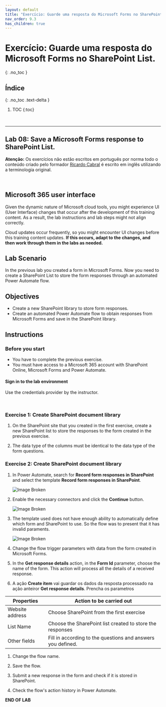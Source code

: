 ```yaml
---
layout: default
title: "Exercício: Guarde uma resposta do Microsoft Forms no SharePoint List."
nav_order: 9.3
has_children: true
---
```


#  Exercício: Guarde uma resposta do Microsoft Forms no SharePoint List.
{: .no_toc }


## Índice
{: .no_toc .text-delta }

1. TOC
{:toc}

<br/>

---

## Lab 08: Save a Microsoft Forms response to SharePoint List.

**Atenção:** Os exercícios não estão escritos em português por norma todo o conteúdo criado pelo formador [Ricardo Cabral](https://www.rramoscabral.com/) é escrito em inglês utilizando a terminologia original.

<br/>

## Microsoft 365 user interface

Given the dynamic nature of Microsoft cloud tools, you might experience UI (User Interface) changes that occur after the development of this training content. As a result, the lab instructions and lab steps might not align correctly.

Cloud updates occur frequently, so you might encounter UI changes before this training content updates. **If this occurs, adapt to the changes, and then work through them in the labs as needed.**


## Lab Scenario 

In the previous lab you created a form in Microsoft Forms. Now you need to create a SharePoint List to store the form responses through an automated Power Automate flow.


## Objectives

- Create a new SharePoint library to store form responses.
- Create an automated Power Automate flow to obtain responses from Microsoft Forms and save in the SharePoint library.


## Instructions

### Before you start

- You have to complete the previous exercise.
- You must have access to a Microsoft 365 account with SharePoint Online, Microsoft Forms and Power Automate.

#### Sign in to the lab environment

Use the credentials provider by the instructor.

<br/>

### Exercise 1: Create SharePoint document library

1. On the SharePoint site that you created in the first exercise, create a new SharePoint list to store the responses to the form created in the previous exercise.

1. The data type of the columns must be identical to the data type of the form questions.


### Exercise 2: Create SharePoint document library


1. In Power Automate, search for **Record form responses in SharePoint** and select the template **Record form responses in SharePoint**.

    ![Image Broken](https://www.rramoscabral.com/training/assets/MSPowerAutomate/MSPowerAutomateTemplateLab1.png)

1. Enable the necessary connectors and click the **Continue** button.

    ![Image Broken](https://www.rramoscabral.com/training/assets/MSPowerAutomate/MSPowerAutomateTemplateLab2.png)

1. The template used does not have enough ability to automatically define which form and SharePoint to use. So the flow was to present that it has invalid paraments.

    ![Image Broken](https://www.rramoscabral.com/training/assets/MSPowerAutomate/MSPowerAutomateTemplateLab3.png)

1. Change the flow trigger parameters with data from the form created in Microsoft Forms.

1. In the **Get response details** action, in the **Form Id** parameter, choose the name of the form. This action will process all the details of a received response.

1. A ação **Create item** vai guardar os dados da resposta processado na ação anteiror **Get response details**. Prencha os parametros 

| Properties | Action to be carried out |
| --- | --- |
| Website address | Choose SharePoint from the first exercise |
| List Name | Choose the SharePoint list created to store the responses |
| Other fields | Fill in according to the questions and answers you defined. |

1. Change the flow name.

1. Save the flow.

1. Submit a new response in the form and check if it is stored in SharePoint.

1. Check the flow's action history in Power Automate.

**END OF LAB**